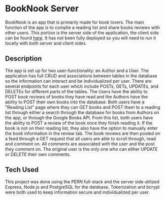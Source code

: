 # BookNook Server

BookNook is an app that is primarily made for book lovers. The main function of the app is to complie a reading list and share books reviews with other users. This portion is the server side of the application, the client side can be found [here](https://github.com/TaniaOlivas/Client-BookNook). It has not been fully deployed so you will need to run it locally with both server and client sides.

## Description

 The app is set up for two user-functionality: an Author and a User. The application has full CRUD and associations between tables in the database so the information can interact and be individualized per user. There are several endpoints for each user which include POSTs, GETs, UPDATEs, and DELETEs for different parts of the tables. The Users have the ability to POST book reviews of books they have read and the Authors have the ability to POST their own books into the database. Both users have a "Reading List" page where they can GET books and POST them to a reading list through either a search through the database for books from Authors on the app, or through the Google Books API. From this list, both users have the ability to POST a review of the book once they finish reading it. If the book is not on their reading list, they also have the option to manually enter the book information in the review tab. The book reviews are then posted on a feed through a GET request that all users are able to scroll through, read and comment on. All comments are associated with the user and the post they comment on. The original user is the only one who can either UPDATE or DELETE their own comments.

 ## Tech Used
 
 This project was done using the PERN full-stack and the server side utilized Express, Node.js and PostgreSQL for the database. Tokenization and bcrypt were both used to keep information secure and individualized per user.
